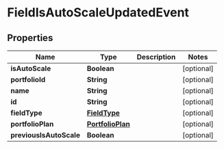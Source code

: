 
# FieldIsAutoScaleUpdatedEvent

## Properties
Name | Type | Description | Notes
------------ | ------------- | ------------- | -------------
**isAutoScale** | **Boolean** |  |  [optional]
**portfolioId** | **String** |  |  [optional]
**name** | **String** |  |  [optional]
**id** | **String** |  |  [optional]
**fieldType** | [**FieldType**](FieldType.md) |  |  [optional]
**portfolioPlan** | [**PortfolioPlan**](PortfolioPlan.md) |  |  [optional]
**previousIsAutoScale** | **Boolean** |  |  [optional]



